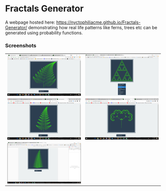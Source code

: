 # Fractals Generator
A webpage hosted here: https://nyctophiliacme.github.io/Fractals-Generator/ demonstrating how real life patterns like ferns, trees etc can be generated using probability functions.

### Screenshots

|  |  |
| --- | --- |
|![barnsley-fern](./screenshots/barnsley-fern.png) | ![sierpinski-triangle](./screenshots/sierpinski-triangle.png)|
|![culcita](./screenshots/culcita.png) | ![fractal-tree](./screenshots/fractal-tree.png)|
|![cyclosorus](./screenshots/cyclosorus.png) | |


